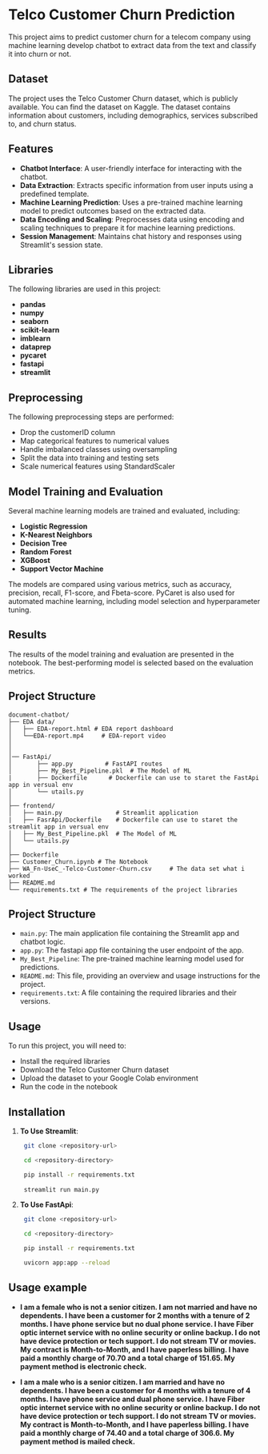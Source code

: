 # Telco Customer Churn Prediction

This project aims to predict customer churn for a telecom company using machine learning develop chatbot to extract data from the text and classify it into churn or not.

## Dataset

The project uses the Telco Customer Churn dataset, which is publicly available. You can find the dataset on Kaggle. The dataset contains information about customers, including demographics, services subscribed to, and churn status.

## Features

- **Chatbot Interface**: A user-friendly interface for interacting with the chatbot.
- **Data Extraction**: Extracts specific information from user inputs using a predefined template.
- **Machine Learning Prediction**: Uses a pre-trained machine learning model to predict outcomes based on the extracted data.
- **Data Encoding and Scaling**: Preprocesses data using encoding and scaling techniques to prepare it for machine learning predictions.
- **Session Management**: Maintains chat history and responses using Streamlit's session state.


## Libraries

The following libraries are used in this project:

- **pandas**
- **numpy**
- **seaborn**
- **scikit-learn**
- **imblearn**
- **dataprep**
- **pycaret**
- **fastapi**
- **streamlit** 

## Preprocessing

The following preprocessing steps are performed:

- Drop the customerID column
- Map categorical features to numerical values
- Handle imbalanced classes using oversampling
- Split the data into training and testing sets
- Scale numerical features using StandardScaler

## Model Training and Evaluation

Several machine learning models are trained and evaluated, including:

- **Logistic Regression**
- **K-Nearest Neighbors**
- **Decision Tree**
- **Random Forest**
- **XGBoost**
- **Support Vector Machine**

The models are compared using various metrics, such as accuracy, precision, recall, F1-score, and Fbeta-score. PyCaret is also used for automated machine learning, including model selection and hyperparameter tuning.

## Results

The results of the model training and evaluation are presented in the notebook. The best-performing model is selected based on the evaluation metrics.

## Project Structure

```plaintext
document-chatbot/
├── EDA data/
│   ├── EDA-report.html # EDA report dashboard
│   └──EDA-report.mp4     # EDA-report video
│
│       
│── FastApi/
│       ├── app.py         # FastAPI routes
│       ├── My_Best_Pipeline.pkl  # The Model of ML 
|       ├── Dockerfile      # Dockerfile can use to staret the FastApi app in versual env
│       └── utails.py    
│
├── frontend/
│   ├── main.py               # Streamlit application
|   ├── FasrApi/Dockerfile    # Dockerfile can use to staret the streamlit app in versual env 
│   ├── My_Best_Pipeline.pkl  # The Model of ML 
│   └── utails.py     
│             
├── Dockerfile 
├── Customer_Churn.ipynb # The Notebook 
├── WA_Fn-UseC_-Telco-Customer-Churn.csv     # The data set what i worked 
├── README.md
└── requirements.txt # The requirements of the project libraries
```
## Project Structure

- `main.py`: The main application file containing the Streamlit app and chatbot logic.
- `app.py`: The fastapi app file containing the user endpoint of the app.
- `My_Best_Pipeline`: The pre-trained machine learning model used for predictions.
- `README.md`: This file, providing an overview and usage instructions for the project.
- `requirements.txt`: A file containing the required libraries and their versions.


## Usage

To run this project, you will need to:

- Install the required libraries
- Download the Telco Customer Churn dataset
- Upload the dataset to your Google Colab environment
- Run the code in the notebook

## Installation

1. **To Use Streamlit**:
   ```bash
    git clone <repository-url>
   
    cd <repository-directory>

    pip install -r requirements.txt 
    
    streamlit run main.py 


2. **To Use FastApi**:
   ```bash
    git clone <repository-url>
   
    cd <repository-directory>

    pip install -r requirements.txt

    uvicorn app:app --reload

## Usage example

-   **I am a female who is not a senior citizen. I am not married and have no dependents. I have been a customer for 2 months with a tenure of 2 months. I have phone service but no dual phone service. I have Fiber optic internet service with no online security or online backup. I do not have device protection or tech support. I do not stream TV or movies. My contract is Month-to-Month, and I have paperless billing. I have paid a monthly charge of 70.70 and a total charge of 151.65. My payment method is electronic check.**

-    **I am a male who is a senior citizen. I am married and have no dependents. I have been a customer for 4 months with a tenure of 4 months. I have phone service and dual phone service. I have Fiber optic internet service with no online security or online backup. I do not have device protection or tech support. I do not stream TV or movies. My contract is Month-to-Month, and I have paperless billing. I have paid a monthly charge of 74.40 and a total charge of 306.6. My payment method is mailed check.**



